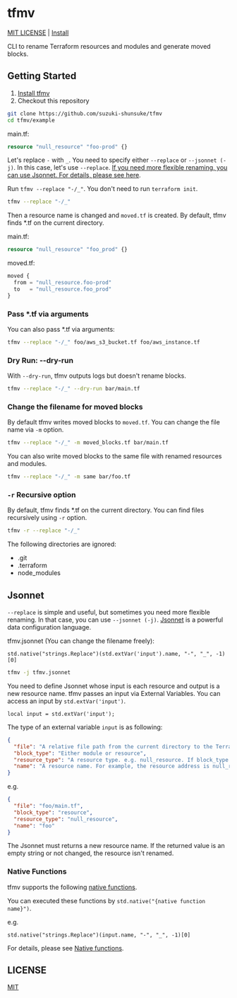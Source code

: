 # tfmv

[MIT LICENSE](LICENSE) | [Install](docs/install.md)

CLI to rename Terraform resources and modules and generate moved blocks.

## Getting Started

1. [Install tfmv](#install)
1. Checkout this repository

```sh
git clone https://github.com/suzuki-shunsuke/tfmv
cd tfmv/example
```

main.tf:

```tf
resource "null_resource" "foo-prod" {}
```

Let's replace `-` with `_`.
You need to specify either `--replace` or `--jsonnet (-j)`.
In this case, let's use `--replace`.
[If you need more flexible renaming, you can use Jsonnet. For details, please see here](#jsonnet).

Run `tfmv --replace "-/_"`.
You don't need to run `terraform init`.

```sh
tfmv --replace "-/_"
```

Then a resource name is changed and `moved.tf` is created.
By default, tfmv finds *.tf on the current directory.

main.tf:

```tf
resource "null_resource" "foo_prod" {}
```

moved.tf:

```tf
moved {
  from = "null_resource.foo-prod"
  to   = "null_resource.foo_prod"
}
```

### Pass *.tf via arguments

You can also pass *.tf via arguments:

```sh
tfmv --replace "-/_" foo/aws_s3_bucket.tf foo/aws_instance.tf
```

### Dry Run: --dry-run

With `--dry-run`, tfmv outputs logs but doesn't rename blocks.

```sh
tfmv --replace "-/_" --dry-run bar/main.tf
```

### Change the filename for moved blocks

By default tfmv writes moved blocks to `moved.tf`.
You can change the file name via `-m` option.

```sh
tfmv --replace "-/_" -m moved_blocks.tf bar/main.tf
```

You can also write moved blocks to the same file with renamed resources and modules.

```sh
tfmv --replace "-/_" -m same bar/foo.tf
```

### `-r` Recursive option

By default, tfmv finds *.tf on the current directory.
You can find files recursively using `-r` option.

```sh
tfmv -r --replace "-/_"
```

The following directories are ignored:

- .git
- .terraform
- node_modules

## Jsonnet

`--replace` is simple and useful, but sometimes you need more flexible renaming.
In that case, you can use `--jsonnet (-j)`.
[Jsonnet](https://jsonnet.org) is a powerful data configuration language.

tfmv.jsonnet (You can change the filename freely):

```jsonnet
std.native("strings.Replace")(std.extVar('input').name, "-", "_", -1)[0]
```

```sh
tfmv -j tfmv.jsonnet
```

You need to define Jsonnet whose input is each resource and output is a new resource name.
tfmv passes an input via External Variables.
You can access an input by `std.extVar('input')`.

```jsonnet
local input = std.extVar('input');
```

The type of an external variable `input` is as following:

```json
{
  "file": "A relative file path from the current directory to the Terraform configuration file",
  "block_type": "Either module or resource",
  "resource_type": "A resource type. e.g. null_resource. If block_type is module, resource_type is empty",
  "name": "A resource name. For example, the resource address is null_resource.foo, the name is foo."
}
```

e.g.

```json
{
  "file": "foo/main.tf",
  "block_type": "resource",
  "resource_type": "null_resource",
  "name": "foo"
}
```

The Jsonnet must returns a new resource name.
If the returned value is an empty string or not changed, the resource isn't renamed.

### Native Functions

tfmv supports the following [native functions](https://pkg.go.dev/github.com/google/go-jsonnet#NativeFunction).

You can executed these functions by `std.native("{native function name}")`.

e.g.

```jsonnet
std.native("strings.Replace")(input.name, "-", "_", -1)[0]
```

For details, please see [Native functions](docs/native-function.md).

## LICENSE

[MIT](LICENSE)

